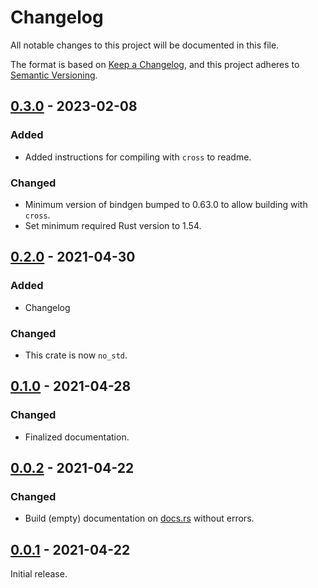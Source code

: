# Changelog
All notable changes to this project will be documented in this file.

The format is based on [Keep a Changelog](https://keepachangelog.com/en/1.0.0/),
and this project adheres to [Semantic Versioning](https://semver.org/spec/v2.0.0.html).

## [0.3.0] - 2023-02-08

### Added

* Added instructions for compiling with `cross` to readme.

### Changed

* Minimum version of bindgen bumped to 0.63.0 to allow building with `cross`.
* Set minimum required Rust version to 1.54.


## [0.2.0] - 2021-04-30

### Added

* Changelog

### Changed

* This crate is now `no_std`.


## [0.1.0] - 2021-04-28

### Changed

* Finalized documentation.


## [0.0.2] - 2021-04-22

### Changed

* Build (empty) documentation on [docs.rs](http://docs.rs) without errors.


## [0.0.1] - 2021-04-22

Initial release.


[Unreleased]: https://github.com/jgosmann/libalgobsec-sys/compare/v0.3.0...HEAD
[0.3.0]: https://github.com/jgosmann/libalgobsec-sys/compare/v0.2.0...v0.3.0
[0.2.0]: https://github.com/jgosmann/libalgobsec-sys/compare/v0.1.0...v0.2.0
[0.1.0]: https://github.com/jgosmann/libalgobsec-sys/compare/v0.0.2...v0.1.0
[0.0.2]: https://github.com/jgosmann/libalgobsec-sys/compare/v0.0.1...v0.0.2
[0.0.1]: https://github.com/jgosmann/libalgobsec-sys/releases/tag/v0.0.1

